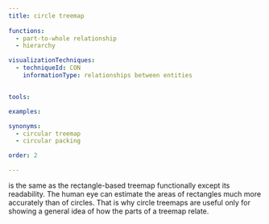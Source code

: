 ```yaml
---
title: circle treemap
  
functions:
  - part-to-whole relationship
  - hierarchy

visualizationTechniques:
  - techniqueId: CON
    informationType: relationships between entities


tools:

examples:

synonyms:
  - circular treemap
  - circular packing

order: 2

---
```


is the same as the rectangle-based treemap functionally except its readability. The human eye can estimate the areas of rectangles much more accurately than of circles. That is why circle treemaps are useful only for showing a general idea of how the parts of a treemap relate.

<!--more-->
